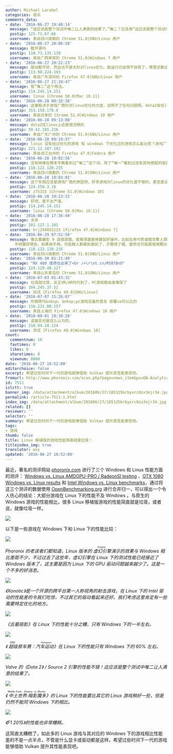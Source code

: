```yaml
---
author: Michael Larabel
categories: 观点
comments_data:
- date: '2016-06-27 19:48:14'
  message: “这应该是整个测试中唯二让人满意的结果了。”唯二？应该用“这应该是整个测试中仅有两个让人满意的结果之一。”
  postip: 125.71.67.66
  username: 来自四川成都的 Chrome 51.0|GNU/Linux 用户
- date: '2016-06-27 20:06:58'
  message: 敢开源吗
  postip: 110.73.135.139
  username: 来自广西来宾的 Chrome 51.0|Windows 7 用户
- date: '2016-06-27 20:22:23'
  message: 驱动都不好，而且也不是太针对linux优化。能运行已经很不容易了，哪里还敢谈性能？
  postip: 113.98.224.193
  username: 来自广东深圳的 Firefox 47.0|GNU/Linux 用户
- date: '2016-06-27 21:18:47'
  message: 有“唯二”这个用法。
  postip: 114.245.14.151
  username: linux [Chrome 50.0|Mac 10.11]
- date: '2016-06-28 00:32:38'
  message: 这事取决于游戏厂商针对linux优化的力度，说明不了任何问题啊。dota2肯在linux下下功夫而别的不肯仅此而已。wine的暴雪游戏性能都很好，因为暴雪的游戏质量高，育婊的就不行不管是bug无敌系列还是bug信条....
  postip: 153.150.178.8
  username: 来自日本的 Chrome 51.0|Windows 10 用户
- date: '2016-06-28 09:13:08'
  message: dota2在linux上还是很流畅的
  postip: 59.42.105.226
  username: 来自广东广州的 Chrome 51.0|GNU/Linux 用户
- date: '2016-06-28 09:19:57'
  message: linux 没有经过优化的游戏 和 windows 下优化过的游戏怎么能比呢？游戏厂商的问题，不是linux的问题。反正很多人喜欢 ps4 问一下小编这是为什么呢？
  postip: 221.12.107.182
  username: 来自浙江台州的 Firefox 47.0|Fedora 用户
- date: '2016-06-28 10:02:56'
  message: 没有映像在哪本字典看到过“唯二”这个词，除了“唯一”看到过还有其他搭配的就是“天下武功，唯快不破”，这个“唯二”应该是一种网络用语。
  postip: 118.122.120.235
  username: 来自四川成都的 Chrome 51.0|GNU/Linux 用户
- date: '2016-06-28 10:03:01'
  message: 这个东西应该是游戏厂商的原因吧，好多游戏对linux的优化是不够的，甚至是没有的。而且各大发行版对显卡驱动的支持，显卡厂商对linux下的驱动开发，都是不够好的。用核显玩游戏就是坑。
  postip: 124.250.3.18
  username: z75315 [Chrome 51.0|Windows 10]
- date: '2016-06-28 10:23:15'
  message: 好吧，是不太严谨。
  postip: 114.245.14.151
  username: linux [Chrome 50.0|Mac 10.11]
- date: '2016-06-28 17:36:49'
  message: 太早
  postip: 202.127.1.101
  username: hrj294055233 [Firefox 47.0|Windows 7]
- date: '2016-06-29 07:52:50'
  message: 像古墓麗影 9 這個遊戲，我覺得還是用鍵鼠好操作，比如在用弓箭或槍攻擊人類敵人時，比 USB 有線的 XBOX One For Windows
    手柄要好使些，如果用手柄，可能敵人都衝到面前了，才開得了槍。當然也可能跟我用顯示核心的筆記本玩有關。
  postip: 118.122.120.235
  username: 来自四川成都的 Chrome 51.0|GNU/Linux 用户
- date: '2016-06-30 01:21:49'
  message: "RX 480 成绩也出来了<br />\r\nt.cn/R5878nO"
  postip: 124.129.48.127
  username: 来自山东青岛的 Chrome 51.0|GNU/Linux 用户
- date: '2016-07-03 01:43:32'
  message: 垃圾就垃圾，反正VR/AR时代到了，PC游戏都自身难保了
  postip: 104.245.37.52
  username: 测试 [Firefox 49.0|GNU/Linux]
- date: '2016-07-07 15:26:07'
  message: 你搞笑吗&nbsp; &nbsp;pc游戏设备的普及 部署va可以比的
  postip: 116.231.88.157
  username: 来自上海的 Firefox 47.0|Windows 10 用户
- date: '2016-08-01 18:38:26'
  message: 诺基亚也是这么认为的。
  postip: 218.94.18.124
  username: 测试 [Firefox 49.0|Windows 10]
count:
  commentnum: 16
  favtimes: 0
  likes: 0
  sharetimes: 0
  viewnum: 8000
date: '2016-06-27 18:52:00'
editorchoice: false
excerpt: 希望过些时间下一代的游戏能够借助 Vulkan 提升其性能表现吧。
fromurl: http://www.phoronix.com/scan.php?page=news_item&px=OB-Analytics-Win-Linu-AMDNV
id: 7511
islctt: true
banner_img: /data/attachment/album/201606/27/185325brbyxrc0zx3ejr34.jpg
permalink: /article-7511-1.html
index_img: /data/attachment/album/201606/27/185325brbyxrc0zx3ejr34.jpg.thumb.jpg
related: []
reviewer: ''
selector: ''
summary: 希望过些时间下一代的游戏能够借助 Vulkan 提升其性能表现吧。
tags:
- 游戏
thumb: false
title: Linux 移植版的游戏性能简直就是垃圾！
titleindex_img: true
translator: wxy
updated: '2016-06-27 18:52:00'
---
```


最近，著名的测评网站 [phoronix.com](http://www.phoronix.com/) 进行了三个 Windows 和 Linux 性能方面的测评： [Windows vs. Linux AMDGPU-PRO / RadeonSI testing](http://www.phoronix.com/vr.php?view=23310) 、[GTX 1080 Windows vs. Linux results](http://www.phoronix.com/vr.php?view=23303) 和 [Intel Windows vs. Linux benchmarks](http://www.phoronix.com/vr.php?view=23326)，通过将这三个测评的数据使用 [OpenBenchmarking.org](http://openbenchmarking.org/) 进行合并归一，可以得出一个令人伤心的结论：大部分游戏在 Linux 下的性能不及 Windows 。与原生的 Windows 游戏的性能相比，很多 Linux 移植版游戏的性能简直就是垃圾，或者说，就像垃圾一样。


![](/data/attachment/album/201606/27/185325brbyxrc0zx3ejr34.jpg)


以下是一些游戏在 Windows 下和 Linux 下的性能比较：


![](/data/attachment/album/201606/27/181934z3dfkiz3bzaqbfkp.jpg)


*Phoronix 的老读者们都知道，Linux 版本的<ruby> 虚幻引擎 <rp>  （ </rp> <rt>  Unigine </rt> <rp>  ） </rp></ruby>演示的效果与 Windows 相比差距不少，不过过去了这些年，虚幻引擎在 Linux 下的测试性能已经接近了 Windows 版本了，这主要是因为 Linux 下的 GPU 驱动问题越来越少了。这是一个不多的好消息。*


![](/data/attachment/album/201606/27/182426vgjwdqkaj2jzjw4g.jpg)


*《Xonotic》是一个开源的跨平台第一人称视角的射击游戏，在 Linux 下的 Intel 驱动的性能差的令我们吃惊，不过其它的驱动看起来还好。我们考虑这里肯定有一些需要特定优化的地方。*


![](/data/attachment/album/201606/27/183002welzrsrhhizafgat.jpg)


*《古墓丽影》在 Linux 下的性能十分之糟，只有 Windows 下的一半左右。*


![](/data/attachment/album/201606/27/183203eindex_img1x2aicia32gh.jpg) 


*《<ruby> 超级房车赛：汽车运动 <rp>  （ </rp> <rt>  GRID Autosport </rt> <rp>  ） </rp></ruby>》在 Linux 下的性能只有 Windows 下的 60% 左右。*


![](/data/attachment/album/201606/27/183603cjfr210r2w0305hh.jpg)


*Valve 的《Dota 2》 / Source 2 引擎的性能不错！这应该是整个测试中唯二让人满意的结果了。*


![](/data/attachment/album/201606/27/184046u222etrw955emzfm.jpg)


*《<ruby> 中土世界:暗影魔多 <rp>  （ </rp> <rt>  Middle-Earth: Shadow of Mordor </rt> <rp>  ） </rp></ruby>》的 Linux 下的性能要比其它的 Linux 游戏稍好一些，但是仍然不能同 Windows 下的相比。*


![](/data/attachment/album/201606/27/184255q47wfzy7zzv7zjxx.jpg)


*《F1 2015》的性能也非常糟糕。*


这简直太糟糕了，如此多的 Linux 游戏与其对应的 Windows 下的游戏相比性能差的不是一点半点，不管是什么显卡或驱动都是这样。希望过些时间下一代的游戏能够借助 Vulkan 提升其性能表现吧。